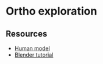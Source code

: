 # Ortho exploration

## Resources

* [Human model](https://opengameart.org/content/base-human-models-low-poly-for-blender-25x)
* [Blender tutorial](https://www.youtube.com/watch?v=nIoXOplUvAw)

